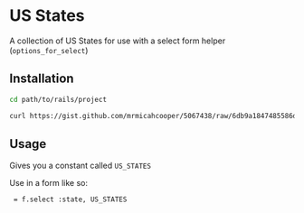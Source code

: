 # US States
A collection of US States for use with a select form helper
(`options_for_select`)

## Installation

```bash
cd path/to/rails/project

curl https://gist.github.com/mrmicahcooper/5067438/raw/6db9a1847485586d35dea946e5159afe1ba11af2/us_states.rb -o --create-dirs app/models/us_states.rb
```

## Usage

Gives you a constant called `US_STATES`

Use in a form like so:

```haml
 = f.select :state, US_STATES
```
